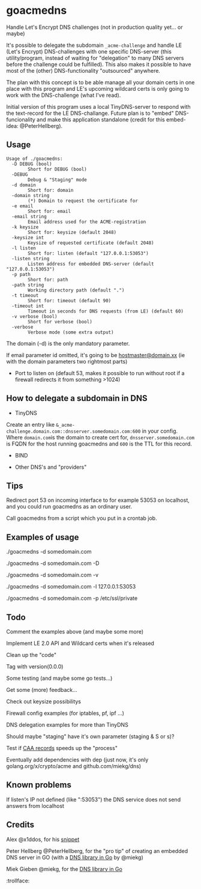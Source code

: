 # goacmedns

Handle Let's Encrypt DNS challenges (not in production quality yet... or maybe)

It's possible to delegate the subdomain `_acme-challenge` and handle LE (Let's Encrypt) DNS-challenges with one specific DNS-server (this utility/program, instead of waiting for "delegation" to many DNS servers before the challenge could be fulfilled). This also makes it possible to have most of the (other) DNS-functionality "outsourced" anywhere.

The plan with this concept is to be able manage all your domain certs in one place with this program and LE's upcoming wildcard certs is only going to work with the DNS-challenge (what I've read).

Initial version of this program uses a local TinyDNS-server to respond with the text-record for the LE DNS-challange.
Future plan is to "embed" DNS-funcionality and make this application standalone (credit for this embed-idea: @PeterHellberg).

## Usage

```text
Usage of ./goacmedns:
  -D DEBUG (bool)
        Short for DEBUG (bool)
  -DEBUG
        Debug & "Staging" mode
  -d domain
        Short for: domain
  -domain string
        (*) Domain to request the certificate for
  -e email
        Short for: email
  -email string
        Email address used for the ACME-registration
  -k keysize
        Short for: keysize (default 2048)
  -keysize int
        Keysize of requested certificate (default 2048)
  -l listen
        Short for: listen (default "127.0.0.1:53053")
  -listen string
        Listen address for embedded DNS-server (default "127.0.0.1:53053")
  -p path
        Short for: path
  -path string
        Working directory path (default ".")
  -t timeout
        Short for: timeout (default 90)
  -timeout int
        Timeout in seconds for DNS requests (from LE) (default 60)
  -v verbose (bool)
        Short for verbose (bool)
  -verbose
        Verbose mode (some extra output)
```

The domain (-d) is the only mandatory parameter.

If email parameter id omitted, it's going to be hostmaster@domain.xx (ie with the domain parameters two rightmost parts)

* Port to listen on (default 53, makes it possible to run without root if a firewall redirects it from something >1024)

## How to delegate a subdomain in DNS

* TinyDNS

Create an entry like `&_acme-challenge.domain.com::dnsserver.somedomain.com:600` in your config. Where `domain.com`is the domain to create cert for, `dnsserver.somedomain.com` is FQDN for the host running goacmedns and `600` is the TTL for this record.

* BIND

* Other DNS's and "providers"

## Tips

Redirect port 53 on incoming interface to for example 53053 on localhost, and you could run goacmedns as an ordinary user.

Call goacmedns from a script which you put in a crontab job.

## Examples of usage

./goacmedns -d somedomain.com

./goacmedns -d somedomain.com -D

./goacmedns -d somedomain.com -v

./goacmedns -d somedomain.com -l 127.0.0.1:53053

./goacmedns -d somedomain.com -p /etc/ssl/private

## Todo

Comment the examples above (and maybe some more)

Implement LE 2.0 API and Wildcard certs when it's released

Clean up the "code"

Tag with version(0.0.0)

Some testing (and maybe some go tests...)

Get some (more) feedback...

Check out keysize possibilitys

Firewall config examples (for iptables, pf, ipf ...)

DNS delegation examples for more than TinyDNS

Should maybe "staging" have it's own parameter (staging & S or s)?

Test if [CAA records](https://en.wikipedia.org/wiki/DNS_Certification_Authority_Authorization) speeds up the "process"

Eventually add dependencies with dep (just now, it's only golang.org/x/crypto/acme and github.com/miekg/dns)

## Known problems

If listen's IP not defined (like ":53053") the DNS service does not send answers from localhost

## Credits

Alex @x1ddos, for his [snippet](https://github.com/golang/go/issues/17263#issuecomment-253149953)

Peter Hellberg @PeterHellberg, for the "pro tip" of creating an embedded DNS server in GO (with a [DNS library in Go](https://github.com/miekg/dns) by @miekg)

Miek Gieben @miekg, for the [DNS library in Go](https://github.com/miekg/dns)

:trollface:
